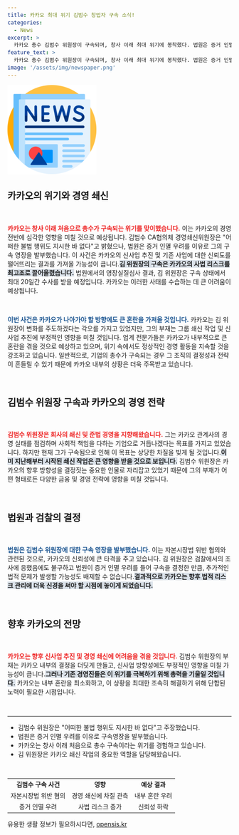 ```yaml
---
title: 카카오 최대 위기 김범수 창업자 구속 소식!
categories:
  - News
excerpt: >
  카카오 총수 김범수 위원장이 구속되며, 창사 이래 최대 위기에 봉착했다. 법원은 증거 인멸 우려를 이유로 구속 결정을 내렸고, 카카오는 내부 혼란과 함께 신사업 추진에 부정적 영향을 받을 전망이다.
feature_text: >
  카카오 총수 김범수 위원장이 구속되며, 창사 이래 최대 위기에 봉착했다. 법원은 증거 인멸 우려를 이유로 구속 결정을 내렸고, 카카오는 내부 혼란과 함께 신사업 추진에 부정적 영향을 받을 전망이다.
image: '/assets/img/newspaper.png'
---
```


<p><img src="/assets/img/newspaper.png" alt="kimp 속보" /></p>

<h2 data-ke-size="size26">카카오의 위기와 경영 쇄신</h2>

<p data-ke-size="size16">&nbsp;</p>

<p><b><span style="color: #ee2323;">카카오는 창사 이래 처음으로 총수가 구속되는 위기를 맞이했습니다.</span></b> 이는 카카오의 경영 전반에 심각한 영향을 미칠 것으로 예상됩니다. 김범수 CA협의체 경영쇄신위원장은 "어떠한 불법 행위도 지시한 바 없다"고 밝혔으나, 법원은 증거 인멸 우려를 이유로 그의 구속 영장을 발부했습니다. 이 사건은 카카오의 신사업 추진 및 기존 사업에 대한 신뢰도를 떨어뜨리는 결과를 가져올 가능성이 큽니다.<b><span style="background-color: #21538527;">김 위원장의 구속은 카카오의 사법 리스크를 최고조로 끌어올렸습니다.</span></b> 법원에서의 영장실질심사 결과, 김 위원장은 구속 상태에서 최대 20일간 수사를 받을 예정입니다. 카카오는 이러한 사태를 수습하는 데 큰 어려움이 예상됩니다.</p>

<p data-ke-size="size16">&nbsp;</p>

<p><b><span style="color: #1a5490;">이번 사건은 카카오가 나아가야 할 방향에도 큰 혼란을 가져올 것입니다.</span></b> 카카오는 김 위원장이 변화를 주도하겠다는 각오를 가지고 있었지만, 그의 부재는 그룹 쇄신 작업 및 신사업 추진에 부정적인 영향을 미칠 것입니다. 업계 전문가들은 카카오가 내부적으로 큰 혼란을 겪을 것으로 예상하고 있으며, 위기 속에서도 정상적인 경영 활동을 지속할 것을 강조하고 있습니다. 일반적으로, 기업의 총수가 구속되는 경우 그 조직의 결정성과 전략이 흔들릴 수 있기 때문에 카카오 내부의 상황은 더욱 주목받고 있습니다.</p>

<p data-ke-size="size16">&nbsp;</p>

<h2 data-ke-size="size26">김범수 위원장 구속과 카카오의 경영 전략</h2>

<p data-ke-size="size16">&nbsp;</p>

<p><b><span style="color: #ee2323;">김범수 위원장은 회사의 쇄신 및 준법 경영을 지향해왔습니다.</span></b> 그는 카카오 관계사의 경영 실태를 점검하며 사회적 책임을 다하는 기업으로 거듭나겠다는 목표를 가지고 있었습니다. 하지만 현재 그가 구속됨으로 인해 이 목표는 상당한 차질을 빚게 될 것입니다.<b><span style="background-color: #21538527;">이미 지난해부터 시작된 쇄신 작업은 큰 영향을 받을 것으로 보입니다.</span></b> 김범수 위원장은 카카오의 향후 방향성을 결정짓는 중요한 인물로 자리잡고 있었기 때문에 그의 부재가 어떤 형태로든 다양한 금융 및 경영 전략에 영향을 미칠 것입니다.</p>

<p data-ke-size="size16">&nbsp;</p>

<h2 data-ke-size="size26">법원과 검찰의 결정</h2>

<p data-ke-size="size16">&nbsp;</p>

<p><b><span style="color: #1a5490;">법원은 김범수 위원장에 대한 구속 영장을 발부했습니다.</span></b> 이는 자본시장법 위반 혐의와 관련된 것으로, 카카오의 신뢰성에 큰 타격을 주고 있습니다. 김 위원장은 검찰에서의 조사에 응했음에도 불구하고 법원이 증거 인멸 우려를 들어 구속을 결정한 만큼, 추가적인 법적 문제가 발생할 가능성도 배제할 수 없습니다.<b><span style="background-color: #21538527;">결과적으로 카카오는 향후 법적 리스크 관리에 더욱 신경을 써야 할 시점에 놓이게 되었습니다.</span></b></p>

<p data-ke-size="size16">&nbsp;</p>

<h2 data-ke-size="size26">향후 카카오의 전망</h2>

<p data-ke-size="size16">&nbsp;</p>

<p><b><span style="color: #ee2323;">카카오는 향후 신사업 추진 및 경영 쇄신에 어려움을 겪을 것입니다.</span></b> 김범수 위원장의 부재는 카카오 내부의 결정을 더딧게 만들고, 신사업 방향성에도 부정적인 영향을 미칠 가능성이 큽니다.<b><span style="background-color: #21538527;">그러나 기존 경영진들은 이 위기를 극복하기 위해 총력을 기울일 것입니다.</span></b> 카카오는 내부 혼란을 최소화하고, 이 상황을 최대한 조속히 해결하기 위해 단합된 노력이 필요한 시점입니다.</p>

<p data-ke-size="size16">&nbsp;</p>

<hr />

<ul>
  <li>김범수 위원장은 "어떠한 불법 행위도 지시한 바 없다"고 주장했습니다.</li>
  <li>법원은 증거 인멸 우려를 이유로 구속영장을 발부했습니다.</li>
  <li>카카오는 창사 이래 처음으로 총수 구속이라는 위기를 경험하고 있습니다.</li>
  <li>김 위원장은 카카오 쇄신 작업의 중요한 역할을 담당해왔습니다.</li>
</ul>

<p data-ke-size="size16">&nbsp;</p>

<table style="border-collapse: collapse; width:100%;">
  <tr>
    <td style="text-align: center; height: 17px;"><b>김범수 구속 사건</b></td>
    <td style="text-align: center; height: 17px;"><b>영향</b></td>
    <td style="text-align: center; height: 17px;"><b>예상 결과</b></td>
  </tr>
  <tr>
    <td style="text-align: center; height: 17px;">자본시장법 위반 혐의</td>
    <td style="text-align: center; height: 17px;">경영 쇄신에 차질 관측</td>
    <td style="text-align: center; height: 17px;">내부 혼란 우려</td>
  </tr>
  <tr>
    <td style="text-align: center; height: 17px;">증거 인멸 우려</td>
    <td style="text-align: center; height: 17px;">사법 리스크 증가</td>
    <td style="text-align: center; height: 17px;">신뢰성 하락</td>
  </tr>
</table>
유용한 생활 정보가 필요하시다면, <a href="https://opensis.kr" rel="dofollow">opensis.kr</a>


